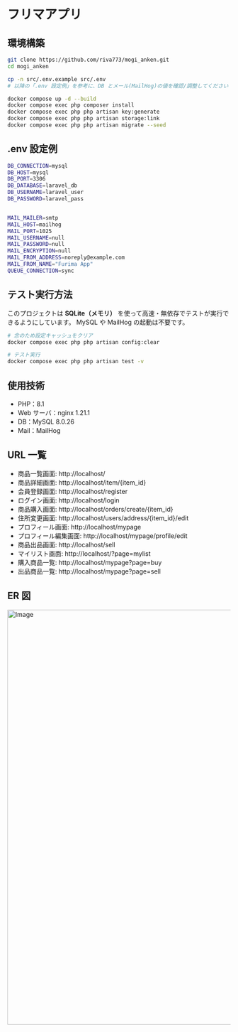 # フリマアプリ

## 環境構築

```bash
git clone https://github.com/riva773/mogi_anken.git
cd mogi_anken

cp -n src/.env.example src/.env
# 以降の「.env 設定例」を参考に、DB とメール(MailHog)の値を確認/調整してください

docker compose up -d --build
docker compose exec php composer install
docker compose exec php php artisan key:generate
docker compose exec php php artisan storage:link
docker compose exec php php artisan migrate --seed
```

## .env 設定例

```bash
DB_CONNECTION=mysql
DB_HOST=mysql
DB_PORT=3306
DB_DATABASE=laravel_db
DB_USERNAME=laravel_user
DB_PASSWORD=laravel_pass


MAIL_MAILER=smtp
MAIL_HOST=mailhog
MAIL_PORT=1025
MAIL_USERNAME=null
MAIL_PASSWORD=null
MAIL_ENCRYPTION=null
MAIL_FROM_ADDRESS=noreply@example.com
MAIL_FROM_NAME="Furima App"
QUEUE_CONNECTION=sync
```

## テスト実行方法

このプロジェクトは **SQLite（メモリ）** を使って高速・無依存でテストが実行できるようにしています。
MySQL や MailHog の起動は不要です。

```bash
# 念のため設定キャッシュをクリア
docker compose exec php php artisan config:clear

# テスト実行
docker compose exec php php artisan test -v
```

## 使用技術

- PHP：8.1
- Web サーバ：nginx 1.21.1
- DB：MySQL 8.0.26
- Mail：MailHog

## URL 一覧

- 商品一覧画面: http://localhost/
- 商品詳細画面: http://localhost/item/{item_id}
- 会員登録画面: http://localhost/register
- ログイン画面: http://localhost/login
- 商品購入画面: http://localhost/orders/create/{item_id}
- 住所変更画面: http://localhost/users/address/{item_id}/edit
- プロフィール画面: http://localhost/mypage
- プロフィール編集画面: http://localhost/mypage/profile/edit
- 商品出品画面: http://localhost/sell
- マイリスト画面: http://localhost/?page=mylist
- 購入商品一覧: http://localhost/mypage?page=buy
- 出品商品一覧: http://localhost/mypage?page=sell

## ER 図

<img width="979" height="934" alt="Image" src="https://github.com/user-attachments/assets/21743559-f31b-4bc4-86b3-7726d060fc58" />

